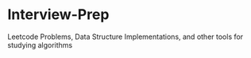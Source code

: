 # Interview-Prep
Leetcode Problems, Data Structure Implementations, and other tools for studying algorithms
